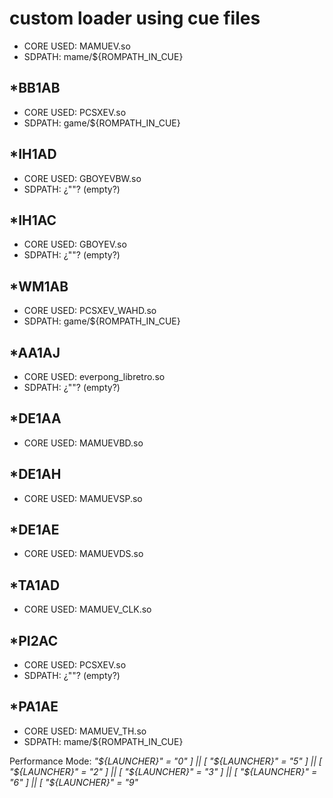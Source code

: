 # custom loader using cue files

* CORE USED: MAMUEV.so
* SDPATH: mame/${ROMPATH_IN_CUE}

## *BB1AB
 * CORE USED: PCSXEV.so
 * SDPATH: game/${ROMPATH_IN_CUE}
## *IH1AD
 * CORE USED: GBOYEVBW.so
 * SDPATH: ¿""? (empty?)
##  *IH1AC
 * CORE USED: GBOYEV.so
 * SDPATH: ¿""? (empty?)
##  *WM1AB
 * CORE USED: PCSXEV_WAHD.so
 * SDPATH: game/${ROMPATH_IN_CUE}
##  *AA1AJ
 * CORE USED: everpong_libretro.so
 * SDPATH: ¿""? (empty?)
##  *DE1AA
 * CORE USED: MAMUEVBD.so
##  *DE1AH
 * CORE USED: MAMUEVSP.so
##  *DE1AE
 * CORE USED: MAMUEVDS.so
##  *TA1AD
 * CORE USED: MAMUEV_CLK.so
##  *PI2AC
 * CORE USED: PCSXEV.so
 * SDPATH: ¿""? (empty?)
##  *PA1AE
 * CORE USED: MAMUEV_TH.so
 * SDPATH: mame/${ROMPATH_IN_CUE}

Performance Mode: _"${LAUNCHER}" = "0" ] || [ "${LAUNCHER}" = "5" ] || [ "${LAUNCHER}" = "2" ] || [ "${LAUNCHER}" = "3" ] || [ "${LAUNCHER}" = "6" ] || [ "${LAUNCHER}" = "9"_
